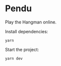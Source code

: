 # Pendu

Play the Hangman online.

Install dependencies:

```
yarn
```

Start the project:

```bash
yarn dev
```
